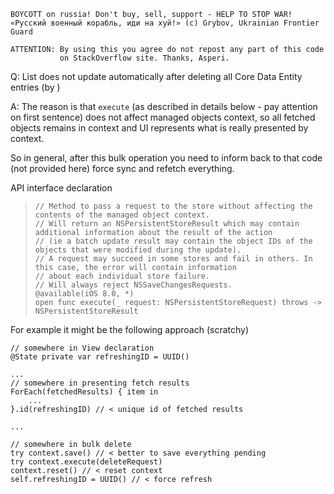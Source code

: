 ```
BOYCOTT on russia! Don't buy, sell, support - HELP TO STOP WAR!
«Русский военный корабль, иди на хуй!» (c) Grybov, Ukrainian Frontier Guard

ATTENTION: By using this you agree do not repost any part of this code
           on StackOverflow site. Thanks, Asperi.
```

Q: List does not update automatically after deleting all Core Data Entity entries (by )

A: The reason is that `execute` (as described in details below - pay attention on first sentence) does not affect managed objects context, so all fetched objects remains in context and UI represents what is really presented by context.

So in general, after this bulk operation you need to inform back to that code (not provided here) force sync and refetch everything.

API interface declaration

>     // Method to pass a request to the store without affecting the contents of the managed object context.
>     // Will return an NSPersistentStoreResult which may contain additional information about the result of the action
>     // (ie a batch update result may contain the object IDs of the objects that were modified during the update).
>     // A request may succeed in some stores and fail in others. In this case, the error will contain information
>     // about each individual store failure.
>     // Will always reject NSSaveChangesRequests.
>     @available(iOS 8.0, *)
>     open func execute(_ request: NSPersistentStoreRequest) throws -> NSPersistentStoreResult


For example it might be the following approach (scratchy)

    // somewhere in View declaration
    @State private var refreshingID = UUID()

    ...
    // somewhere in presenting fetch results
    ForEach(fetchedResults) { item in
        ...
    }.id(refreshingID) // < unique id of fetched results

    ...

    // somewhere in bulk delete 
    try context.save() // < better to save everything pending
    try context.execute(deleteRequest)
    context.reset() // < reset context
    self.refreshingID = UUID() // < force refresh
